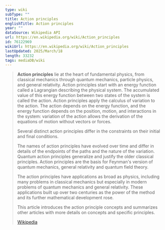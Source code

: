 ```yaml
---
type: wiki
subType: ""
title: Action principles
englishTitle: Action principles
year: ""
dataSource: Wikipedia API
url: https://en.wikipedia.org/wiki/Action_principles
id: 76122969
wikiUrl: https://en.wikipedia.org/wiki/Action_principles
lastUpdated: 2025/March/18
length: 33232
tags: mediaDB/wiki
---
```

> **Action principles** lie at the heart of fundamental physics, from classical mechanics through quantum mechanics, particle physics, and general relativity. Action principles start with an energy function called a Lagrangian describing the physical system. The accumulated value of this energy function between two states of the system is called the action. Action principles apply the calculus of variation to the action. The action depends on the energy function, and the energy function depends on the position, motion, and interactions in the system: variation of the action allows the derivation of the equations of motion without vectors or forces.
>
> Several distinct action principles differ in the constraints on their initial and final conditions.
>
> The names of action principles have evolved over time and differ in details of the endpoints of the paths and the nature of the variation. Quantum action principles generalize and justify the older classical principles. Action principles are the basis for Feynman's version of quantum mechanics, general relativity and quantum field theory.
>
> The action principles have applications as broad as physics, including many problems in classical mechanics but especially in modern problems of quantum mechanics and general relativity. These applications built up over two centuries as the power of the method and its further mathematical development rose.
>
> This article introduces the action principle concepts and summarizes other articles with more details on concepts and specific principles.
>
> [Wikipedia](https://en.wikipedia.org/wiki/Action%20principles)